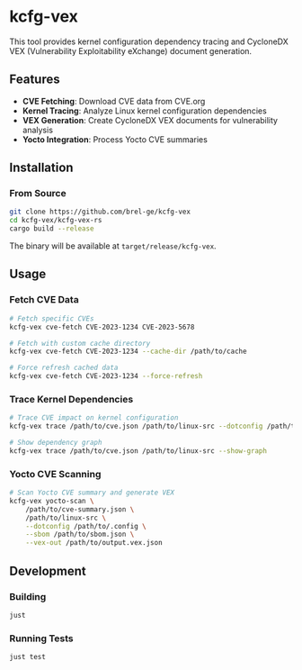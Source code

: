 # kcfg-vex

This tool provides kernel configuration dependency tracing and CycloneDX VEX (Vulnerability Exploitability eXchange) document generation.

## Features

- **CVE Fetching**: Download CVE data from CVE.org
- **Kernel Tracing**: Analyze Linux kernel configuration dependencies
- **VEX Generation**: Create CycloneDX VEX documents for vulnerability analysis
- **Yocto Integration**: Process Yocto CVE summaries

## Installation

### From Source

```bash
git clone https://github.com/brel-ge/kcfg-vex
cd kcfg-vex/kcfg-vex-rs
cargo build --release
```

The binary will be available at `target/release/kcfg-vex`.

## Usage

### Fetch CVE Data

```bash
# Fetch specific CVEs
kcfg-vex cve-fetch CVE-2023-1234 CVE-2023-5678

# Fetch with custom cache directory
kcfg-vex cve-fetch CVE-2023-1234 --cache-dir /path/to/cache

# Force refresh cached data
kcfg-vex cve-fetch CVE-2023-1234 --force-refresh
```

### Trace Kernel Dependencies

```bash
# Trace CVE impact on kernel configuration
kcfg-vex trace /path/to/cve.json /path/to/linux-src --dotconfig /path/to/.config

# Show dependency graph
kcfg-vex trace /path/to/cve.json /path/to/linux-src --show-graph
```

### Yocto CVE Scanning

```bash
# Scan Yocto CVE summary and generate VEX
kcfg-vex yocto-scan \
    /path/to/cve-summary.json \
    /path/to/linux-src \
    --dotconfig /path/to/.config \
    --sbom /path/to/sbom.json \
    --vex-out /path/to/output.vex.json
```

## Development

### Building

```bash
just
```

### Running Tests

```bash
just test
```

